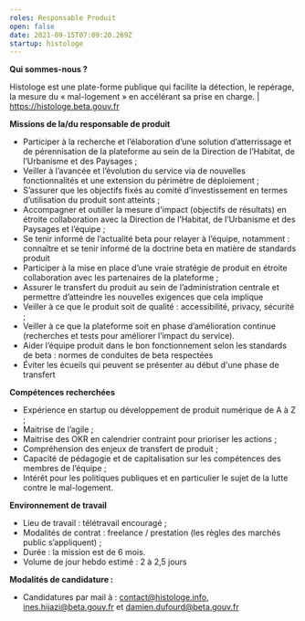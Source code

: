 ```yaml
---
roles: Responsable Produit
open: false
date: 2021-09-15T07:09:20.269Z
startup: histologe
---
```

**Qui sommes-nous ?** 

Histologe est une plate-forme publique qui facilite la détection, le repérage, la mesure du « mal-logement » en accélérant sa prise en charge. | https://histologe.beta.gouv.fr  

**Missions de la/du responsable de produit**  

* Participer à la recherche et l’élaboration d’une solution d’atterrissage et de pérennisation de la plateforme au sein de la Direction de l’Habitat, de l’Urbanisme et des Paysages ; 
* Veiller à l’avancée et l’évolution du service via de nouvelles fonctionnalités et une extension du périmètre de déploiement ; 
* S’assurer que les objectifs fixés au comité d’investissement en termes d’utilisation du produit sont atteints ; 
* Accompagner et outiller la mesure d'impact (objectifs de résultats) en étroite collaboration avec la Direction de l’Habitat, de l’Urbanisme et des Paysages et l’équipe ; 
* Se tenir informé de l’actualité beta pour relayer à l’équipe, notamment : connaître et se tenir informé de la doctrine beta en matière de standards produit 
* Participer à la mise en place d’une vraie stratégie de produit en étroite collaboration avec les partenaires de la plateforme ; 
* Assurer le transfert du produit au sein de l’administration centrale et permettre d’atteindre les nouvelles exigences que cela implique 
* Veiller à ce que le produit soit de qualité : accessibilité, privacy, sécurité ; 
* Veiller à ce que la plateforme soit en phase d’amélioration continue (recherches et tests pour améliorer l’impact du service). 
* Aider l’équipe produit dans le bon fonctionnement selon les standards de beta : normes de conduites de beta respectées 
* Éviter les écueils qui peuvent se présenter au début d'une phase de transfert 

**Compétences recherchées** 

* Expérience en startup ou développement de produit numérique de A à Z ; 
* Maitrise de l’agile ; 	 
* Maitrise des OKR en calendrier contraint pour prioriser les actions ;  
* Compréhension des enjeux de transfert de produit ;  
* Capacité de pédagogie et de capitalisation sur les compétences des membres de l’équipe ;  
* Intérêt pour les politiques publiques et en particulier le sujet de la lutte contre le mal-logement. 

**Environnement de travail** 

* Lieu de travail : télétravail encouragé ; 	 
* Modalités de contrat : freelance / prestation (les règles des marchés public s’appliquent) ; 	 
* Durée : la mission est de 6 mois. 
* Volume de jour hebdo estimé : 2 à 2,5 jours 

**Modalités de candidature :** 

* Candidatures par mail à : contact@histologe.info, ines.hijazi@beta.gouv.fr et damien.dufourd@beta.gouv.fr
